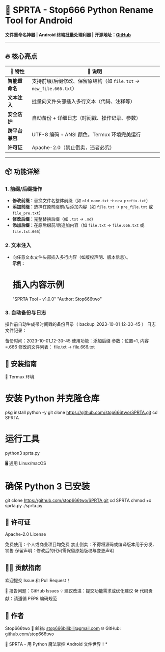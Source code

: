 # 🚀 SPRTA - Stop666 Python Rename Tool for Android  
**文件重命名神器 | Android 终端批量处理利器 | 开源地址：[GitHub](https://github.com/stop666two/SPRTA/tree/f7fee9a7eca66fc10f6c9fe2ceda3997be59690b)**  

---

## 🔥 **核心亮点**  
| 🌟 特性 | 📌 说明 |  
|--------|--------|  
| **智能重命名** | 支持前缀/后缀修改、保留原结构（如 `file.txt` → `new_file.666.txt`） |  
| **文本注入** | 批量向文件头部插入多行文本（代码、注释等） |  
| **安全防护** | 自动备份 + 详细日志（时间戳、操作记录、参数） |  
| **跨平台兼容** | UTF-8 编码 + ANSI 颜色，Termux 环境完美运行 |  
| **许可证** | Apache-2.0（禁止倒卖，违者必究） |  

---

## 📦 **功能详解**  
### 1. **前缀/后缀操作**  
- **修改前缀**：替换文件名整体前缀（如 `old_name.txt` → `new_prefix.txt`）  
- **添加前缀**：选择在原前缀前/后添加内容（如 `file.txt` → `pre_file.txt` 或 `file_pre.txt`）  
- **修改后缀**：完整替换后缀（如 `.txt` → `.md`）  
- **添加后缀**：在原后缀前/后追加内容（如 `file.txt` → `file.666.txt` 或 `file.txt.666`）  

### 2. **文本注入**  
- 向任意文本文件头部插入多行内容（如版权声明、版本信息）。  
  **示例**：  
  # 插入内容示例
  "SPRTA Tool - v1.0.0"
  "Author: Stop666two"

### 3. **自动备份与日志**

操作前自动生成带时间戳的备份目录（ backup_2023-10-01_12-30-45 ）
日志文件记录：

备份时间：2023-10-01_12-30-45
使用功能：添加后缀
参数：位置=1, 内容=.666
修改的文件列表：
file.txt -> file.666.txt


## 📌 **安装指南**

📱 Termux 环境

# 安装 Python 并克隆仓库
pkg install python -y
git clone https://github.com/stop666two/SPRTA.git
cd SPRTA
# 运行工具
python3 sprta.py

🖥️ 通用 Linux/macOS

# 确保 Python 3 已安装
git clone https://github.com/stop666two/SPRTA.git
cd SPRTA
chmod +x sprta.py
./sprta.py


## 📎 **许可证**

Apache-2.0 License

免费使用：个人或商业项目均免费
禁止倒卖：不得将源码或编译版本用于分发、销售
保留声明：修改后的代码需保留原始版权与变更声明


## 🧑‍💻 **贡献指南**

欢迎提交 Issue 和 Pull Request！

🐛 报告问题：GitHub Issues
💡 建议改进：提交功能需求或优化建议
🛠️ 代码贡献：请遵循 PEP8 编码规范


## 👤 **作者**

Stop666two
📧 邮箱: stop666bilibili@gmail.com
🌐 GitHub: github.com/stop666two


🌟 SPRTA - 用 Python 魔法掌控 Android 文件世界！*
